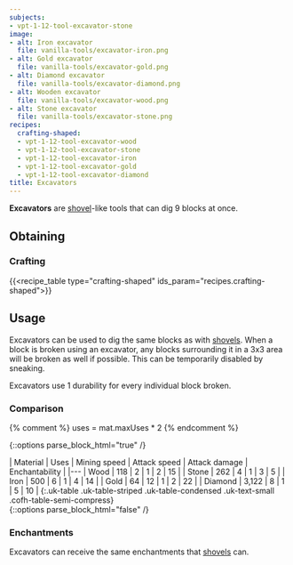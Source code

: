 ```yaml
---
subjects:
- vpt-1-12-tool-excavator-stone
image:
- alt: Iron excavator
  file: vanilla-tools/excavator-iron.png
- alt: Gold excavator
  file: vanilla-tools/excavator-gold.png
- alt: Diamond excavator
  file: vanilla-tools/excavator-diamond.png
- alt: Wooden excavator
  file: vanilla-tools/excavator-wood.png
- alt: Stone excavator
  file: vanilla-tools/excavator-stone.png
recipes:
  crafting-shaped:
  - vpt-1-12-tool-excavator-wood
  - vpt-1-12-tool-excavator-stone
  - vpt-1-12-tool-excavator-iron
  - vpt-1-12-tool-excavator-gold
  - vpt-1-12-tool-excavator-diamond
title: Excavators
---
```


**Excavators** are [shovel](https://minecraft.gamepedia.com/Shovel)-like tools
that can dig 9 blocks at once.


Obtaining
---------

### Crafting
{{<recipe_table type="crafting-shaped" ids_param="recipes.crafting-shaped">}}


Usage
-----

Excavators can be used to dig the same blocks as with
[shovels](https://minecraft.gamepedia.com/Shovels). When a block is broken using
an excavator, any blocks surrounding it in a 3x3 area will be broken as well if
possible. This can be temporarily disabled by sneaking.

Excavators use 1 durability for every individual block broken.

### Comparison
{% comment %}
uses = mat.maxUses * 2
{% endcomment %}

{::options parse_block_html="true" /}
<div class="uk-overflow-container">
| Material | Uses | Mining speed | Attack speed | Attack damage | Enchantability |
|---
| Wood | 118 | 2 | 1 | 2 | 15 |
| Stone | 262 | 4 | 1 | 3 | 5 |
| Iron | 500 | 6 | 1 | 4 | 14 |
| Gold | 64 | 12 | 1 | 2 | 22 |
| Diamond | 3,122 | 8 | 1 | 5 | 10 |
{:.uk-table .uk-table-striped .uk-table-condensed .uk-text-small .cofh-table-semi-compress}
</div>
{::options parse_block_html="false" /}

### Enchantments
Excavators can receive the same enchantments that
[shovels](https://minecraft.gamepedia.com/Shovel) can.
